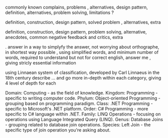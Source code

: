 commonly known complains, problems , alternatives, design pattern, definition, alternatives, problem solving, limitations ? 

>>>>>>>>>>>>>>>>>>>>>>>>>>>>>
definition, construction, design pattern, solved problem , alternatives, extra


>>>>>>>>>>>>>>>>>>>>>>>>>>>>>

definition, construction, design pattern, problem solving, alternative, anecdotes, common negative feedback and critics, extra
          
          
.  answer in a way to simplyfy the answer, not worrying about orthographe, in shortest way possible , using simplified words, and minimum number of words, required to understand but not for correct english, answer me , giving stricly essential information

>>>>>>>>>>
using Linnaean system of classification, developed by Carl Linnaeus in the 18th century
describe ...
and go more in-depth within each category, giving 4 level of depth for each 

Domain: Computing - as the field of knowledge.
Kingdom: Programming - specific to writing computer code.
Phylum: Object-oriented Programming - grouping based on programming paradigm.
Class: .NET Programming - specific to Microsoft's .NET platform.
Order: C# Programming - more specific to C# language within .NET.
Family: LINQ Operations - focusing on operations using Language Integrated Query (LINQ).
Genus: Database Joins - grouping related to database join operations.
Species: Left Join - the specific type of join operation you're asking about.